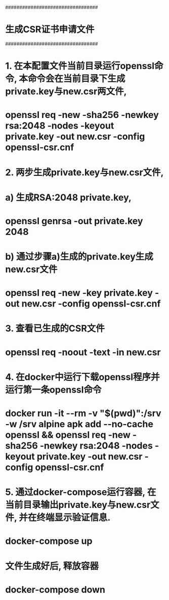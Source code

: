 #################################
#       生成CSR证书申请文件        #
#################################

# 1. 在本配置文件当前目录运行openssl命令, 本命令会在当前目录下生成private.key与new.csr两文件,
# openssl req -new -sha256 -newkey rsa:2048 -nodes -keyout private.key -out new.csr -config openssl-csr.cnf


# 2. 两步生成private.key与new.csr文件,
#   a) 生成RSA:2048 private.key, 
#   openssl genrsa -out private.key 2048
#   b) 通过步骤a)生成的private.key生成new.csr文件
#   openssl req -new -key private.key -out new.csr -config openssl-csr.cnf


# 3. 查看已生成的CSR文件
# openssl req -noout -text -in new.csr


# 4. 在docker中运行下载openssl程序并运行第一条openssl命令
# docker run -it --rm -v "$(pwd)":/srv -w /srv  alpine apk add --no-cache openssl && openssl req -new -sha256 -newkey rsa:2048 -nodes -keyout private.key -out new.csr -config openssl-csr.cnf


# 5. 通过docker-compose运行容器, 在当前目录输出private.key与new.csr文件, 并在终端显示验证信息. 
# docker-compose up
# 文件生成好后, 释放容器 
# docker-compose down
